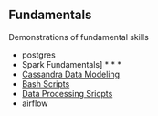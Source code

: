 ## Fundamentals ##

Demonstrations of fundamental skills 
* postgres
* Spark Fundamentals] 
    * 
    *
    *
* [Cassandra Data Modeling](cassandra/README.md)
* [Bash Scripts](bash/REAMDE.md)
* [Data Processing Sricpts](data_processing_scripts/README.md)
* airflow

